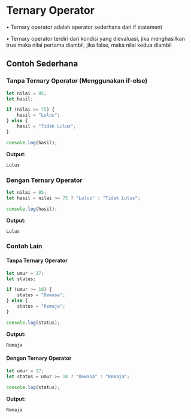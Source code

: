 # Ternary Operator

• Ternary operator adalah operator sederhana dari if statement

• Ternary operator terdiri dari kondisi yang dievaluasi, jika menghasilkan true maka nilai pertama diambil, jika false, maka nilai kedua diambil

## Contoh Sederhana

### Tanpa Ternary Operator (Menggunakan if-else)

```javascript
let nilai = 85;
let hasil;

if (nilai >= 75) {
    hasil = "Lulus";
} else {
    hasil = "Tidak Lulus";
}

console.log(hasil);
```

**Output:**
```
Lulus
```

### Dengan Ternary Operator

```javascript
let nilai = 85;
let hasil = nilai >= 75 ? "Lulus" : "Tidak Lulus";

console.log(hasil);
```

**Output:**
```
Lulus
```

### Contoh Lain

#### Tanpa Ternary Operator
```javascript
let umur = 17;
let status;

if (umur >= 18) {
    status = "Dewasa";
} else {
    status = "Remaja";
}

console.log(status);
```

**Output:**
```
Remaja
```

#### Dengan Ternary Operator
```javascript
let umur = 17;
let status = umur >= 18 ? "Dewasa" : "Remaja";

console.log(status);
```

**Output:**
```
Remaja
```
